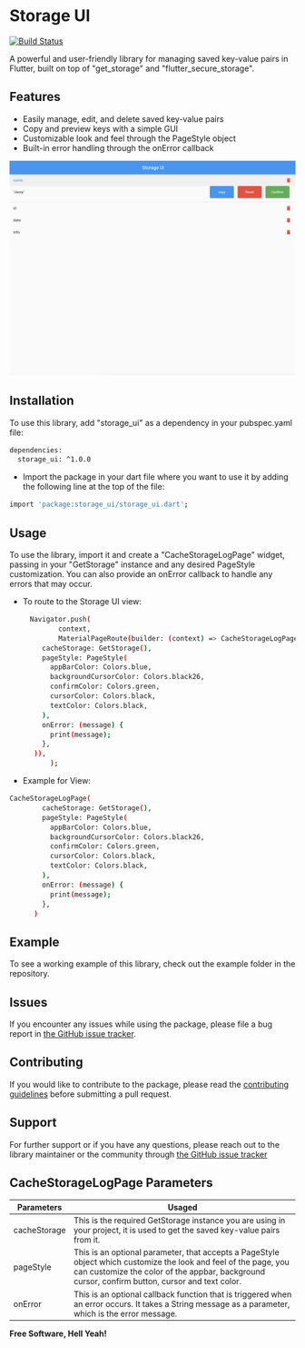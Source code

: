 # Storage UI

[![Build Status](https://travis-ci.org/joemccann/dillinger.svg?branch=master)](https://travis-ci.org/joemccann/dillinger)

A powerful and user-friendly library for managing saved key-value pairs in Flutter, built on top
of "get_storage" and "flutter_secure_storage".

## Features

- Easily manage, edit, and delete saved key-value pairs
- Copy and preview keys with a simple GUI
- Customizable look and feel through the PageStyle object
- Built-in error handling through the onError callback

![alt text](https://github.com/AmrSaied/storage_ui/blob/main/Screenshot.png?raw=true)

## Installation

To use this library, add "storage_ui" as a dependency in your pubspec.yaml file:

```sh
dependencies:
  storage_ui: ^1.0.0
```

- Import the package in your dart file where you want to use it by adding the following line at the
  top of the file:

```sh
import 'package:storage_ui/storage_ui.dart';
```

## Usage

To use the library, import it and create a "CacheStorageLogPage" widget,
passing in your "GetStorage" instance and any desired PageStyle customization.
You can also provide an onError callback to handle any errors that may occur.

- To route to the Storage UI view:
```sh
     Navigator.push(
            context,
            MaterialPageRoute(builder: (context) => CacheStorageLogPage(
        cacheStorage: GetStorage(),
        pageStyle: PageStyle(
          appBarColor: Colors.blue,
          backgroundCursorColor: Colors.black26,
          confirmColor: Colors.green,
          cursorColor: Colors.black,
          textColor: Colors.black,
        ),
        onError: (message) {
          print(message);
        },
      )),
          );
```

- Example for View:

```sh
CacheStorageLogPage(
        cacheStorage: GetStorage(),
        pageStyle: PageStyle(
          appBarColor: Colors.blue,
          backgroundCursorColor: Colors.black26,
          confirmColor: Colors.green,
          cursorColor: Colors.black,
          textColor: Colors.black,
        ),
        onError: (message) {
          print(message);
        },
      )
```

## Example

To see a working example of this library, check out the example folder in the repository.


## Issues

If you encounter any issues while using the package, please file a bug report
in [the GitHub issue tracker].

## Contributing

If you would like to contribute to the package, please read the [contributing guidelines] before
submitting a pull request.


## Support

For further support or if you have any questions, please reach out to the library maintainer or the community through  [the GitHub issue tracker]

## CacheStorageLogPage Parameters

| Parameters | Usaged                                                                                                                                                                                                                                                                  |
| ------ |-------------------------------------------------------------------------------------------------------------------------------------------------------------------------------------------------------------------------------------------------------------------------|
| cacheStorage | This is the required GetStorage instance you are using in your project, it is used to get the saved key-value pairs from it.                                                                                                                                            |
| pageStyle | This is an optional parameter, that accepts a PageStyle object which customize the look and feel of the page, you can customize the color of the appbar, background cursor, confirm button, cursor and text color.                                                      |
| onError  | This is an optional callback function that is triggered when an error occurs. It takes a String message as a parameter, which is the error message.                                                                                                                                                                                                                                                                        |

**Free Software, Hell Yeah!**

[//]: # (These are reference links used in the body of this note and get stripped out when the markdown processor does its job. There is no need to format nicely because it shouldn't be seen. Thanks SO - http://stackoverflow.com/questions/4823468/store-comments-in-markdown-syntax)

[Example]: <https://github.com/AmrSaied/storage_ui>

[the GitHub issue tracker]: <https://github.com/AmrSaied/storage_ui/issues>

[contributing guidelines]: <https://github.com/AmrSaied/storage_ui/blob/main/Contributing.md>

   
   

